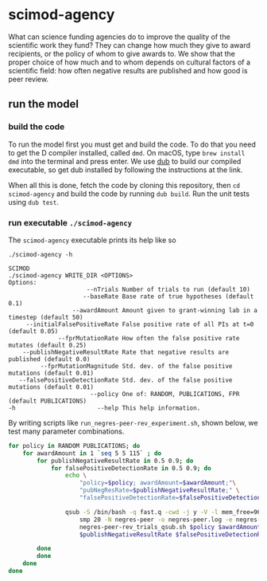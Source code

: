 # scimod-agency

What can science funding agencies do to improve the quality of the
scientific work they fund? They can change how much they give to award
recipients, or the policy of whom to give awards to. We show that the proper
choice of how much and to whom depends on cultural factors of a scientific
field: how often negative results are published and how good is peer review.

## run the model

### build the code

To run the model first you must get and build the code. To do that you need
to get the D compiler installed, called `dmd`.  On macOS, type `brew install dmd`
into the terminal and press enter. We use
[dub](http://code.dlang.org/getting_started) to build our compiled executable, 
so get dub installed by following the instructions at the link.

When all this is done, fetch the code by cloning this repository,
then `cd scimod-agency` and build the code by running `dub build`. Run the
unit tests using `dub test`. 

### run executable `./scimod-agency`

The `scimod-agency` executable prints its help like so

```
./scimod-agency -h

SCIMOD
./scimod-agency WRITE_DIR <OPTIONS>
Options:
                      --nTrials Number of trials to run (default 10)
                     --baseRate Base rate of true hypotheses (default 0.1)
                  --awardAmount Amount given to grant-winning lab in a timestep (default 50)
     --initialFalsePositiveRate False positive rate of all PIs at t=0 (default 0.05)
              --fprMutationRate How often the false positive rate mutates (default 0.25)
    --publishNegativeResultRate Rate that negative results are published (default 0.0)
         --fprMutationMagnitude Std. dev. of the false positive mutations (default 0.01)
   --falsePositiveDetectionRate Std. dev. of the false positive mutations (default 0.01)
                       --policy One of: RANDOM, PUBLICATIONS, FPR (default PUBLICATIONS)
-h                       --help This help information.
```

By writing scripts like `run_negres-peer-rev_experiment.sh`, shown below,
we test many parameter combinations.

```bash
for policy in RANDOM PUBLICATIONS; do
    for awardAmount in 1 `seq 5 5 115` ; do
        for publishNegativeResultRate in 0.5 0.9; do
            for falsePositiveDetectionRate in 0.5 0.9; do
                echo \
                    "policy=$policy; awardAmount=$awardAmount;"\
                    "pubNegResRate=$publishNegativeResultRate;" \ 
                    "falsePositiveDetectionRate=$falsePositiveDetectionRate"

                qsub -S /bin/bash -q fast.q -cwd -j y -V -l mem_free=96G -pe \
                    smp 20 -N negres-peer -o negres-peer.log -e negres-peer.err \
                    negres-peer-rev_trials_qsub.sh $policy $awardAmount \
                    $publishNegativeResultRate $falsePositiveDetectionRate

        done
        done
    done
done
```
